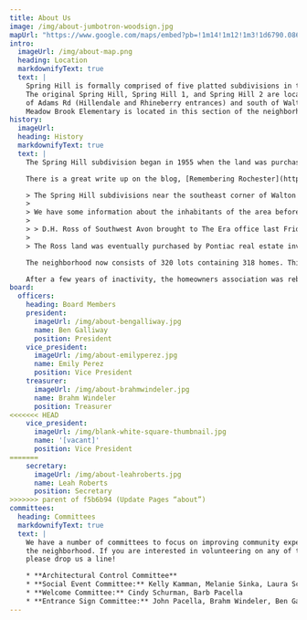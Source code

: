 ```yaml
---
title: About Us
image: /img/about-jumbotron-woodsign.jpg
mapUrl: "https://www.google.com/maps/embed?pb=!1m14!1m12!1m3!1d6790.0860200513225!2d-83.18535732682943!3d42.673090411389296!2m3!1f0!2f0!3f0!3m2!1i1024!2i768!4f13.1!5e0!3m2!1sen!2sus!4v1441649500638"
intro:
  imageUrl: /img/about-map.png
  heading: Location
  markdownifyText: true
  text: |
    Spring Hill is formally comprised of five platted subdivisions in two disjoint groupings.
    The original Spring Hill, Spring Hill 1, and Spring Hill 2 are located to the east
    of Adams Rd (Hillendale and Rhineberry entrances) and south of Walton Blvd (East Maryknoll entrance). Spring Hill 3 and Spring Hill 4 are located north of Avon (Castlebar Dr entrance).
    Meadow Brook Elementary is located in this section of the neighborhood.
history:
  imageUrl:
  heading: History
  markdownifyText: true
  text: |
    The Spring Hill subdivision began in 1955 when the land was purchased by Edward M. Stout, a Pontiac real estate investor. As the years went on, more land was added to the subdivision.

    There is a great write up on the blog, [Remembering Rochester](http://rochesteravonhistory.blogspot.com/2010/11/subdivision-stories-spring-hill.html), that speaks to the history of the subdivision:

    > The Spring Hill subdivisions near the southeast corner of Walton and Adams roads stand on land that was owned by the Ross family for most of the nineteenth century. The property was originally purchased from the federal government in 1825 by Needham Hemingway, a settler who came to Oakland County from Monroe County, New York and built a grist mill in Oakland Township around which the settlement of Goodison would eventually form. By 1857, John Ross, a local builder who had migrated to Michigan from Northampton County, Pennsylvania, owned the land. It later passed to John Ross’s sons, George S. Ross and David H. Ross.
    >
    > We have some information about the inhabitants of the area before Needham Hemingway bought the land, however. This item published in the Rochester Era on November 3, 1899, tells us:
    >
    > > D.H. Ross of Southwest Avon brought to The Era office last Friday a rare collection of Indian arrowheads which he picked up on his farm. In early days an Indian trail ran through the farm and the redmen were in the habit of camping near by on Renshaw’s lake [the lake referred to here was on the Jacob Miller farm just to the south of the Ross property and is also known as Miller’s Lake on most maps]. Mr. Ross says that he has gathered more than a bushel of arrowheads and other Indian relics, but had given the most of them away. The arrowheads are made of a flinty stone, which looks very much like that which abounds in the Lake Superior region.
    >
    > The Ross land was eventually purchased by Pontiac real estate investor Edward M. Stout, and in the spring of 1955, his widow, Grace, platted the first Spring Hill subdivision on it. Subsequent Spring Hill subdivisions were platted later in 1955, in 1957 and 1959, and were developed by the Howard T. Keating real estate firm, which offered new houses in the $25-30,000 range. Today there are 323 [sic] lots in the combined Spring Hill subdivisions. The original Spring Hill subdivision celebrates its 55th birthday in 2010.

    The neighborhood now consists of 320 lots containing 318 homes. This has created a vibrant, multi-generational place to live!

    After a few years of inactivity, the homeowners association was rebooted in 2015. You can read about this process on [Brahm Windeler's Exposure report](https://brahmwindeler.exposure.co/spring-hill-subdivision-2015-04).
board:
  officers:
    heading: Board Members
    president:
      imageUrl: /img/about-bengalliway.jpg
      name: Ben Galliway
      position: President
    vice_president:
      imageUrl: /img/about-emilyperez.jpg
      name: Emily Perez
      position: Vice President
    treasurer:
      imageUrl: /img/about-brahmwindeler.jpg
      name: Brahm Windeler
      position: Treasurer
<<<<<<< HEAD
    vice_president:
      imageUrl: /img/blank-white-square-thumbnail.jpg
      name: '[vacant]'
      position: Vice President
=======
    secretary:
      imageUrl: /img/about-leahroberts.jpg
      name: Leah Roberts
      position: Secretary
>>>>>>> parent of f5b6b94 (Update Pages “about”)
committees:
  heading: Committees
  markdownifyText: true
  text: |
    We have a number of committees to focus on improving community experience within
    the neighborhood. If you are interested in volunteering on any of these committees,
    please drop us a line!

    * **Architectural Control Committee**
    * **Social Event Committee:** Kelly Kamman, Melanie Sinka, Laura Schlitt
    * **Welcome Committee:** Cindy Schurman, Barb Pacella
    * **Entrance Sign Committee:** John Pacella, Brahm Windeler, Ben Galliway
---
```

